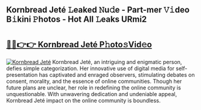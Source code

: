 ## Kornbread Jeté 𝙻eaked 𝙽u𝚍e - Part-mer 𝚅𝚒deo B𝚒kini 𝙿hotos - Hot All 𝙻eaks URmi2

# <h2><a href="http://ld1cjul.urlbe.top/?page=Kornbread+Jet%c3%a9">🔗🔗👉👉 Kornbread Jeté P𝚑oto𝚜Vid𝚎o</a></h2>

[![Kornbread Jeté](https://i.imgur.com/eBuTRDB.gif)](http://ld1cjul.urlbe.top/?page=Kornbread+Jet%c3%a9)
Kornbread Jeté, an intriguing and enigmatic person, defies simple categorization. Her innovative use of digital media for self-presentation has captivated and enraged observers, stimulating debates on consent, morality, and the essence of online communities. Though her future plans are unclear, her role in redefining the online community is unquestionable. With unwavering dedication and undeniable appeal, Kornbread Jeté impact on the online community is boundless.
